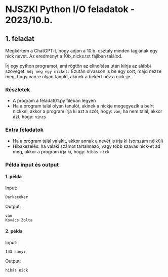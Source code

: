 # NJSZKI Python I/O feladatok - 2023/10.b.

## 1. feladat
Megkértem a ChatGPT-t, hogy adjon a 10.b. osztály minden tagjának egy nick nevet. Az eredményt
a 10b_nicks.txt fájlban találod.

Írj egy python programot, ami rögtön az elindítása után kiírja az alábbi szöveget:
```Adj meg egy nicket:```
Ezután olvasson is be egy sort, majd nézze meg, hogy van-e olyan tanuló, akinek a bekért név a nick-je.

### Részletek
- A program a feladat01.py fileban legyen
- Ha a program talál olyan tanulót, akinek a nickje megegyezik a beírt nickkel, akkor a program írja ki azt a szót, hogy: ```van```, ha nem talál, akkor azt, hogy: ```nincs```

### Extra feladatok
- Ha a program talál valakit, akkor annak a nevét is írja ki (sorszám nélkül)
- Hibakezelés: ha valaki számot tartalmazó, vagy több szavas nick-et ad meg, akkor a program írja ki, hogy: ```hibás nick```

### Példa input és output

#### 1. példa
Input:
```
Darkseeker
```

Output:
```
van
Kovács Zolta
```
#### 2. példa
Input:
```
143 sanyi
```

Output:
```
hibás nick
```